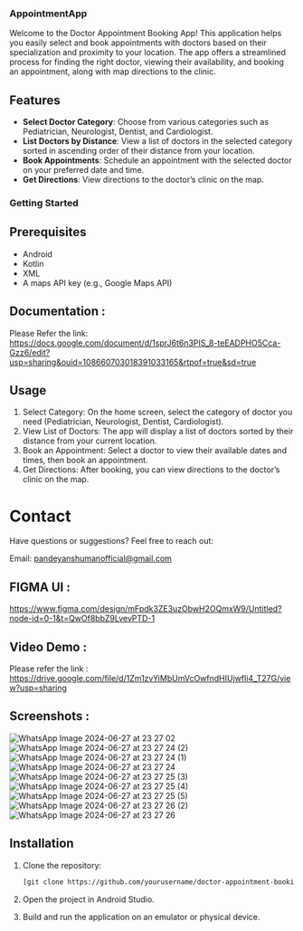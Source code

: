 ### AppointmentApp

Welcome to the Doctor Appointment Booking App! This application helps you easily select and book appointments with doctors based on their specialization and proximity to your location. The app offers a streamlined process for finding the right doctor, viewing their availability, and booking an appointment, along with map directions to the clinic.

## Features

- **Select Doctor Category**: Choose from various categories such as Pediatrician, Neurologist, Dentist, and Cardiologist.
- **List Doctors by Distance**: View a list of doctors in the selected category sorted in ascending order of their distance from your location.
- **Book Appointments**: Schedule an appointment with the selected doctor on your preferred date and time.
- **Get Directions**: View directions to the doctor’s clinic on the map.

### Getting Started

## Prerequisites

- Android
- Kotlin
- XML
- A maps API key (e.g., Google Maps API)

## Documentation : 
Please Refer the link:
https://docs.google.com/document/d/1sprJ6t6n3PIS_8-teEADPHO5Cca-Gzz6/edit?usp=sharing&ouid=108660703018391033165&rtpof=true&sd=true

## Usage
   1. Select Category: On the home screen, select the category of doctor you need (Pediatrician, Neurologist, Dentist, Cardiologist).
   2. View List of Doctors: The app will display a list of doctors sorted by their distance from your current location.
   3. Book an Appointment: Select a doctor to view their available dates and times, then book an appointment.
   4. Get Directions: After booking, you can view directions to the doctor’s clinic on the map.

# Contact
Have questions or suggestions? Feel free to reach out:

Email: pandeyanshumanofficial@gmail.com

## FIGMA UI :
https://www.figma.com/design/mFpdk3ZE3uzObwH2OQmxW9/Untitled?node-id=0-1&t=QwOf8bbZ9LvevPTD-1

## Video Demo :
Please refer the link :
https://drive.google.com/file/d/1Zm1zvYiMbUmVcOwfndHIUjwfIi4_T27G/view?usp=sharing


## Screenshots :

![WhatsApp Image 2024-06-27 at 23 27 02](https://github.com/anshu-6537/AppointmentApp/assets/98105620/393ad995-2b9f-47ba-9fb8-2f7f7458811e)
![WhatsApp Image 2024-06-27 at 23 27 24 (2)](https://github.com/anshu-6537/AppointmentApp/assets/98105620/000ec975-8f50-463d-85cc-99ee329204b5)
![WhatsApp Image 2024-06-27 at 23 27 24 (1)](https://github.com/anshu-6537/AppointmentApp/assets/98105620/b8f8b8cd-60de-4935-8d93-2230ca2d68ae)
![WhatsApp Image 2024-06-27 at 23 27 24](https://github.com/anshu-6537/AppointmentApp/assets/98105620/4e547fea-25ae-41dc-b111-46988ec0b719)
![WhatsApp Image 2024-06-27 at 23 27 25 (3)](https://github.com/anshu-6537/AppointmentApp/assets/98105620/6f77a1bd-cc80-4559-a93d-54f21054997d)
![WhatsApp Image 2024-06-27 at 23 27 25 (4)](https://github.com/anshu-6537/AppointmentApp/assets/98105620/74533b0c-930e-4ee8-9556-8c6666f7ca18)
![WhatsApp Image 2024-06-27 at 23 27 25 (5)](https://github.com/anshu-6537/AppointmentApp/assets/98105620/975edc59-cd09-46d0-9e49-9640ef774d92)
![WhatsApp Image 2024-06-27 at 23 27 26 (2)](https://github.com/anshu-6537/AppointmentApp/assets/98105620/edc3797a-1ab8-43e5-80a2-75dc1665fb7c)
![WhatsApp Image 2024-06-27 at 23 27 26](https://github.com/anshu-6537/AppointmentApp/assets/98105620/fc1b6f16-f072-4a30-941d-51d38abdcc63)

## Installation

1. Clone the repository:
   ```sh
   [git clone https://github.com/yourusername/doctor-appointment-booking-app.git

2. Open the project in Android Studio.

3. Build and run the application on an emulator or physical device.




